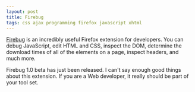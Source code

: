 ```yaml
---
layout: post
title: Firebug
tags: css ajax programming firefox javascript xhtml
---
```


[Firebug](http://www.getfirebug.com/) is an incredibly useful Firefox
extension for developers. You can debug JavaScript, edit HTML and CSS,
inspect the DOM, determine the download times of all of the elements on a
page, inspect headers, and much more.

Firebug 1.0 beta has just been released. I can't say enough good things
about this extension. If you are a Web developer, it really should be part
of your tool set.
